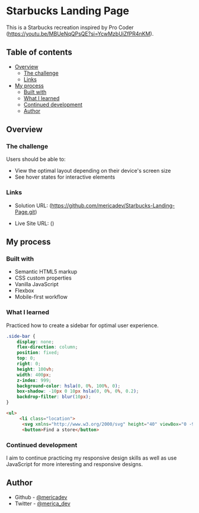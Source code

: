 # Starbucks Landing Page 

This is a Starbucks recreation inspired by Pro Coder (https://youtu.be/MBUeNqQPsQE?si=YcwMzbUiZfPR4nKM). 

## Table of contents

- [Overview](#overview)
  - [The challenge](#the-challenge)
  - [Links](#links)
- [My process](#my-process)
  - [Built with](#built-with)
  - [What I learned](#what-i-learned)
  - [Continued development](#continued-development)
  - [Author](#author)


## Overview

### The challenge

Users should be able to:

- View the optimal layout depending on their device's screen size
- See hover states for interactive elements


### Links

- Solution URL: (https://github.com/mericadev/Starbucks-Landing-Page.git)

- Live Site URL: ()

## My process

### Built with

- Semantic HTML5 markup
- CSS custom properties
-  Vanilla JavaScript
- Flexbox
- Mobile-first workflow


### What I learned

Practiced how to create a sidebar for optimal user experience.


```css
.side-bar {
    display: none;
    flex-direction: column;
    position: fixed;
    top: 0;
    right: 0;
    height: 100vh;
    width: 400px;
    z-index: 999;
    background-color: hsla(0, 0%, 100%, 0);
    box-shadow: -10px 0 10px hsla(0, 0%, 0%, 0.2);
    backdrop-filter: blur(10px);
}
```

```html
<ul>
     <li class="location">
      <svg xmlns="http://www.w3.org/2000/svg" height="40" viewBox="0 -960 960 960" width="40"><path d="M480-480q33 0 56.5-23.5T560-560q0-33-23.5-56.5T480-640q-33 0-56.5 23.5T400-560q0 33 23.5 56.5T480-480Zm0 294q122-112 181-203.5T720-552q0-109-69.5-178.5T480-800q-101 0-170.5 69.5T240-552q0 71 59 162.5T480-186Zm0 106Q319-217 239.5-334.5T160-552q0-150 96.5-239T480-880q127 0 223.5 89T800-552q0 100-79.5 217.5T480-80Zm0-480Z"/></svg>
      <button>Find a store</button>


```

### Continued development

I aim to continue practicing my responsive design skills as well as use JavaScript for more interesting and responsive designs.



## Author

- Github - [@mericadev](https://github.com/mericadev)
- Twitter - [@merica_dev](https://www.twitter.com/merica_dev)


